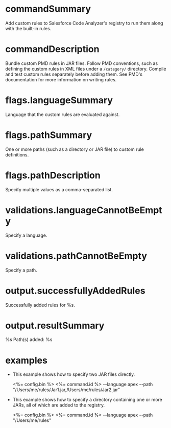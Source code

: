 # commandSummary

Add custom rules to Salesforce Code Analyzer's registry to run them along with the built-in rules.

# commandDescription

Bundle custom PMD rules in JAR files. Follow PMD conventions, such as defining the custom rules in XML files under a `/category/` directory. Compile and test custom rules separately before adding them. See PMD's documentation for more information on writing rules.

# flags.languageSummary

Language that the custom rules are evaluated against.

# flags.pathSummary

One or more paths (such as a directory or JAR file) to custom rule definitions.

# flags.pathDescription

Specify multiple values as a comma-separated list.

# validations.languageCannotBeEmpty

Specify a language.

# validations.pathCannotBeEmpty

Specify a path.

# output.successfullyAddedRules

Successfully added rules for %s.

# output.resultSummary

%s Path(s) added: %s

# examples

- This example shows how to specify two JAR files directly.

	<%= config.bin %> <%= command.id %> --language apex --path "/Users/me/rules/Jar1.jar,/Users/me/rules/Jar2.jar"

- This example shows how to specify a directory containing one or more JARs, all of which are added to the registry.

	<%= config.bin %> <%= command.id %> --language apex --path "/Users/me/rules"
